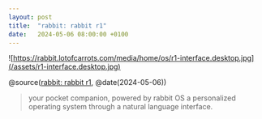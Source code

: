 ```yaml
---
layout: post
title:  "rabbit: rabbit r1"
date:   2024-05-06 08:00:00 +0100
---
```


![https://rabbit.lotofcarrots.com/media/home/os/r1-interface.desktop.jpg](/assets/r1-interface.desktop.jpg)

@source([rabbit: rabbit r1](https://www.rabbit.tech/rabbit-r1), @date(2024-05-06))

> your pocket companion, powered by rabbit OS a personalized operating system through a natural language interface.
